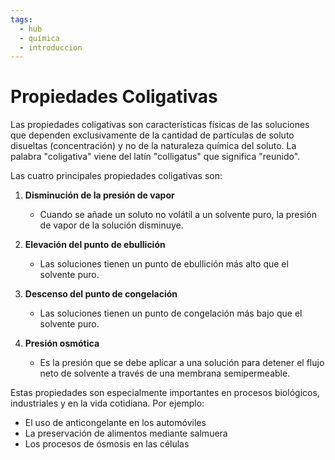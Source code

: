 ```yaml
---
tags:
  - hub
  - química
  - introduccion
---
```

# Propiedades Coligativas

Las propiedades coligativas son características físicas de las soluciones que dependen exclusivamente de la cantidad de partículas de soluto disueltas (concentración) y no de la naturaleza química del soluto. La palabra "coligativa" viene del latín "colligatus" que significa "reunido".

Las cuatro principales propiedades coligativas son:

1. **Disminución de la presión de vapor**
   - Cuando se añade un soluto no volátil a un solvente puro, la presión de vapor de la solución disminuye.

2. **Elevación del punto de ebullición**
   - Las soluciones tienen un punto de ebullición más alto que el solvente puro.

3. **Descenso del punto de congelación**
   - Las soluciones tienen un punto de congelación más bajo que el solvente puro.

4. **Presión osmótica**
   - Es la presión que se debe aplicar a una solución para detener el flujo neto de solvente a través de una membrana semipermeable.

Estas propiedades son especialmente importantes en procesos biológicos, industriales y en la vida cotidiana. Por ejemplo:
- El uso de anticongelante en los automóviles
- La preservación de alimentos mediante salmuera
- Los procesos de ósmosis en las células
